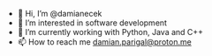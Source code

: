 - 👋 Hi, I’m @damianecek
- 👀 I’m interested in software development
- 🌱 I’m currently working with Python, Java and C++
- 📫 How to reach me damian.parigal@proton.me
